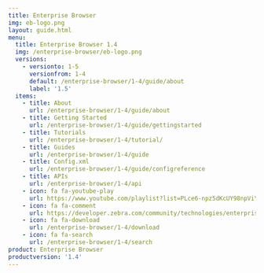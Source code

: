 ```yaml
---
title: Enterprise Browser
img: eb-logo.png
layout: guide.html
menu:
  title: Enterprise Browser 1.4
  img: /enterprise-browser/eb-logo.png
  versions:
    - versionto: 1-5
      versionfrom: 1-4
      default: /enterprise-browser/1-4/guide/about
      label: '1.5'
  items:
    - title: About
      url: /enterprise-browser/1-4/guide/about
    - title: Getting Started
      url: /enterprise-browser/1-4/guide/gettingstarted
    - title: Tutorials
      url: /enterprise-browser/1-4/tutorial/
    - title: Guides
      url: /enterprise-browser/1-4/guide
    - title: Config.xml
      url: /enterprise-browser/1-4/guide/configreference
    - title: APIs
      url: /enterprise-browser/1-4/api
    - icon: fa fa-youtube-play
      url: https://www.youtube.com/playlist?list=PLce6-npz5dKcUY98npViY6QbuL3yhAXCx
    - icon: fa fa-comment
      url: https://developer.zebra.com/community/technologies/enterprisebrowser
    - icon: fa fa-download
      url: /enterprise-browser/1-4/download
    - icon: fa fa-search
      url: /enterprise-browser/1-4/search
product: Enterprise Browser
productversion: '1.4'
---
```

